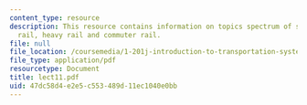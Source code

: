 ```yaml
---
content_type: resource
description: This resource contains information on topics spectrum of services, light
  rail, heavy rail and commuter rail.
file: null
file_location: /coursemedia/1-201j-introduction-to-transportation-systems-fall-2006/47dc58d4e2e5c553489d11ec1040e0bb_lect11.pdf
file_type: application/pdf
resourcetype: Document
title: lect11.pdf
uid: 47dc58d4-e2e5-c553-489d-11ec1040e0bb
---
```


